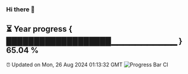 ### Hi there 👋
⏳ Year progress { ███████████████████▁▁▁▁▁▁▁▁▁▁▁ } 65.04 %
---
⏰ Updated on Mon, 26 Aug 2024 01:13:32 GMT
![Progress Bar CI](https://github.com/liununu/liununu/workflows/Progress%20Bar%20CI/badge.svg)
